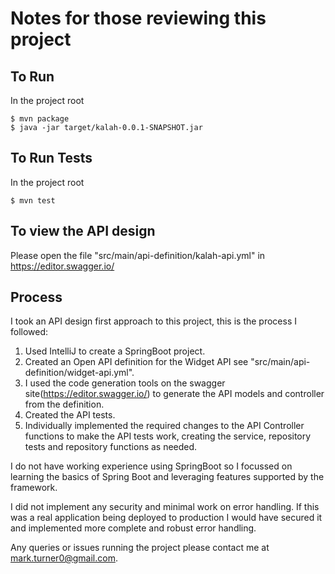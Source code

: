 # Notes for those reviewing this project

## To Run
In the project root
```
$ mvn package
$ java -jar target/kalah-0.0.1-SNAPSHOT.jar 
```

## To Run Tests
In the project root
```
$ mvn test 
```

## To view the API design
Please open the file "src/main/api-definition/kalah-api.yml" in https://editor.swagger.io/

## Process
I took an API design first approach to this project, this is the process I followed:

1. Used IntelliJ to create a SpringBoot project.
2. Created an Open API definition for the Widget API see "src/main/api-definition/widget-api.yml".
3. I used the code generation tools on the swagger site(https://editor.swagger.io/) to generate the API models and controller from the definition.
4. Created the API tests. 
5. Individually implemented the required changes to the API Controller functions to make the API tests work, creating the service, repository tests and repository functions as needed.

I do not have working experience using SpringBoot  so I focussed on learning the basics of Spring Boot and leveraging features supported by the framework.
 
I did not implement any security and minimal work on error handling. If this was a real application being deployed to production I would have secured it and implemented more complete and robust error handling. 

Any queries or issues running the project please contact me at mark.turner0@gmail.com.